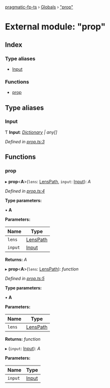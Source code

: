 [pragmatic-fp-ts](../README.md) › [Globals](../globals.md) › ["prop"](_prop_.md)

# External module: "prop"

## Index

### Type aliases

* [Input](_prop_.md#input)

### Functions

* [prop](_prop_.md#prop)

## Type aliases

###  Input

Ƭ **Input**: *[Dictionary](_types_.md#dictionary) | any[]*

*Defined in [prop.ts:3](https://github.com/hermann-p/pragmatic-fp-ts/blob/65c599f/src/prop.ts#L3)*

## Functions

###  prop

▸ **prop**<**A**>(`lens`: [LensPath](_types_.md#lenspath), `input`: [Input](_prop_.md#input)): *A*

*Defined in [prop.ts:4](https://github.com/hermann-p/pragmatic-fp-ts/blob/65c599f/src/prop.ts#L4)*

**Type parameters:**

▪ **A**

**Parameters:**

Name | Type |
------ | ------ |
`lens` | [LensPath](_types_.md#lenspath) |
`input` | [Input](_prop_.md#input) |

**Returns:** *A*

▸ **prop**<**A**>(`lens`: [LensPath](_types_.md#lenspath)): *function*

*Defined in [prop.ts:5](https://github.com/hermann-p/pragmatic-fp-ts/blob/65c599f/src/prop.ts#L5)*

**Type parameters:**

▪ **A**

**Parameters:**

Name | Type |
------ | ------ |
`lens` | [LensPath](_types_.md#lenspath) |

**Returns:** *function*

▸ (`input`: [Input](_prop_.md#input)): *A*

**Parameters:**

Name | Type |
------ | ------ |
`input` | [Input](_prop_.md#input) |
